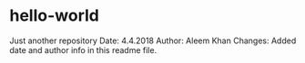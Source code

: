 # hello-world
Just another repository
Date: 4.4.2018
Author: Aleem Khan
Changes: Added date and author info in this readme file.
